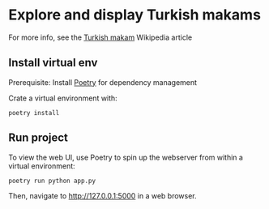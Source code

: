 # Explore and display Turkish makams

For more info, see the [Turkish makam](https://en.wikipedia.org/wiki/Turkish_makam) Wikipedia article

## Install virtual env
Prerequisite: Install [Poetry](https://python-poetry.org/docs/) for dependency management

Crate a virtual environment with:
```
poetry install
```

## Run project

To view the web UI, use Poetry to spin up the webserver from within a virtual environment:
```
poetry run python app.py
```

Then, navigate to http://127.0.0.1:5000 in a web browser.
